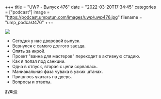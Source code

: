 +++
title = "UWP - Выпуск 476"
date = "2022-03-20T17:34:45"
categories = ["podcast"]
image = "https://podcast.umputun.com/images/uwp/uwp476.jpg"
filename = "ump_podcast476"
+++

![](https://podcast.umputun.com/images/uwp/uwp476.jpg)

- Сегодня у нас дворовой выпуск.
- Вернулся с самого долгого заезда.
- Опять за икрой.
- Проект "ванна для мастеров" переходит в активную стадию.
- Как я попал под санкции.
- Одна в отпуск, вторая с цепи сорвалась.
- Маниакальная фаза чувака в узких штанах.
- Пришлось указать на дверь.
- Вопросы и ответы.

[аудио](https://podcast.umputun.com/media/ump_podcast476.mp3)
<audio src="https://podcast.umputun.com/media/ump_podcast476.mp3" preload="none"></audio>
